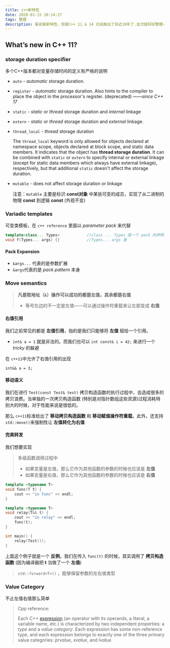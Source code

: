 ```yaml
---
title: c++新特性
date: 2020-01-15 10:14:27
tags: 整理
description: 虽说是新特性，但是C++ 11 & 14 已经推出了将近10年了.这次就好好整理一下
---
```


## What’s new in C++ 11?

###  storage duration specifier

多个C++版本都对变量存储时间的定义有严格的说明

- `auto` - *automatic* storage duration.

- `register` - *automatic* storage duration. Also hints to the compiler to place the object in the processor's register. (deprecated) ——*since C++ 17*

- `static` - *static* or *thread* storage duration and *internal* linkage

- `extern` - *static* or *thread* storage duration and *external* linkage.

- `thread_local` - *thread* storage duration

  The `thread_local` keyword is only allowed for objects declared at namespace scope, objects declared at block scope, and static data members. It indicates that the object has **thread storage duration**. It can be combined with `static` or `extern` to specify internal or external linkage (except for static data members which always have external linkage), respectively, but that additional `static` doesn't affect the storage duration.

- `mutable` - does not affect storage duration or linkage

  注意：`mutable` 主要是标识 **const对象** 中某些可变的成员，实现了从二进制的物理 **const** 到逻辑 **const** (外观不变)

### Variadic templates

可变类模板，在 `c++ reference` 里面以 *parameter pack* 来代替

```cpp
template<class... Types>			//class ... Types 是一个 pack 的声明	
void f(Types... args) {}			//Types... args 是
```

#### Pack Expansion

- `&args...` 代表的是参数扩展
- `&args`代表的是 *pack pattern* 本身

### Move semantics

> **凡是取地址（`&`）操作可以成功的都是左值，其余都是右值**
>
> - 等号左边的不一定是左值——可以通过操作符重载来让左部变成 **右值**

#### 右值引用

我们之前常见的都是 **左值引用**，指的是我们只能够将 **左值** 赋给一个引用。

-  `int& a = 1` 就是非法的。而我们也可以 `int const& i = 42;` 来进行一个 *tricky* 的躲避

  在 `c++11`中允许了右值引用的出现
```
int&& a = 3;
```

#### 移动语义

我们在进行 `Test(const Test& test)` 拷贝构造函数的执行过程中，会造成很多的拷贝浪费。当单独的一次拷贝构造函数 (特别是对指针数组这些资源)过程消耗特别大的时候，对于性能来说是很低的。

那么 `c++11`标准给出了 **移动拷贝构造函数** 和 **移动赋值操作符重载**。此外，还支持 `std::move()`来强制性让 **左值转化为右值**

#### 完美转发

我们想要实现

> 多级函数调用过程中
>
> - 如果变量是左值，那么它作为其他函数的参数的时候也应该是 **左值**
> - 如果变量是右值，那么它作为其他函数的参数的时候也应该是 **右值**

```cpp
template <typename T>
void func(T t) {
    cout << "in func" << endl;
}

template <typename T>
void relay(T&& t) {
    cout << "in relay" << endl;
    func(t);
}

int main() {
    relay(Test());
}
```

上面这个例子就是一个 **反例**。我们在传入 `func(t)` 的时候，其实调用了 **拷贝构造函数** (因为编译器把 **t** 当做了一个 **左值**)

> `std::forward<T>()` ，能够保留参数的左右值类型

### Value Category

不止左值右值那么简单

> Cpp reference:
>
> Each C++ [expression](https://en.cppreference.com/w/cpp/language/expressions) (an operator with its operands, a literal, a variable name, etc.) is characterized by two independent properties: a *type* and a *value category*. Each expression has some non-reference type, and each expression belongs to exactly one of the three primary value categories: *prvalue*, *xvalue*, and *lvalue*.



